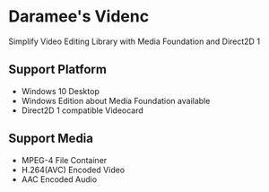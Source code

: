 # Daramee's Videnc
Simplify Video Editing Library with Media Foundation and Direct2D 1

## Support Platform
* Windows 10 Desktop
* Windows Edition about Media Foundation available
* Direct2D 1 compatible Videocard

## Support Media
* MPEG-4 File Container
* H.264(AVC) Encoded Video
* AAC Encoded Audio